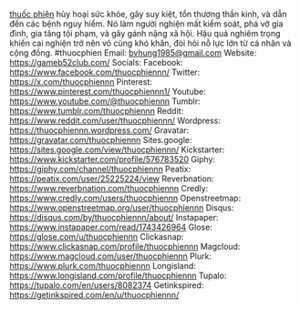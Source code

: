 <a href="https://gameb52club.com/">thuốc phiện</a> hủy hoại sức khỏe, gây suy kiệt, tổn thương thần kinh, và dẫn đến các bệnh nguy hiểm. Nó làm người nghiện mất kiểm soát, phá vỡ gia đình, gia tăng tội phạm, và gây gánh nặng xã hội. Hậu quả nghiêm trọng khiến cai nghiện trở nên vô cùng khó khăn, đòi hỏi nỗ lực lớn từ cá nhân và cộng đồng.
#thuocphien
Email: bvhung1985@gmail.com
Website: <a href="https://gameb52club.com/">https://gameb52club.com/</a>
Socials:
Facebook: <a href="https://www.facebook.com/thuocphiennn/">https://www.facebook.com/thuocphiennn/</a>
Twitter: <a href="https://x.com/thuocphiennn">https://x.com/thuocphiennn</a>
Pinterest: <a href="https://www.pinterest.com/thuocphiennn1/">https://www.pinterest.com/thuocphiennn1/</a>
Youtube: <a href="https://www.youtube.com/@thuocphiennn">https://www.youtube.com/@thuocphiennn</a>
Tumblr: <a href="https://www.tumblr.com/thuocphiennn">https://www.tumblr.com/thuocphiennn</a>
Reddit: <a href="https://www.reddit.com/user/thuocphiennn/">https://www.reddit.com/user/thuocphiennn/</a>
Wordpress: <a href="https://thuocphiennn.wordpress.com/">https://thuocphiennn.wordpress.com/</a>
Gravatar: <a href="https://gravatar.com/thuocphiennn">https://gravatar.com/thuocphiennn</a>
Sites.google: <a href="https://sites.google.com/view/thuocphiennn/">https://sites.google.com/view/thuocphiennn/</a>
Kickstarter: <a href="https://www.kickstarter.com/profile/576783520">https://www.kickstarter.com/profile/576783520</a>
Giphy: <a href="https://giphy.com/channel/thuocphiennn">https://giphy.com/channel/thuocphiennn</a>
Peatix: <a href="https://peatix.com/user/25225224/view">https://peatix.com/user/25225224/view</a>
Reverbnation: <a href="https://www.reverbnation.com/thuocphiennn">https://www.reverbnation.com/thuocphiennn</a>
Credly: <a href="https://www.credly.com/users/thuocphiennn">https://www.credly.com/users/thuocphiennn</a>
Openstreetmap: <a href="https://www.openstreetmap.org/user/thuocphiennn">https://www.openstreetmap.org/user/thuocphiennn</a>
Disqus: <a href="https://disqus.com/by/thuocphiennn/about/">https://disqus.com/by/thuocphiennn/about/</a>
Instapaper: <a href="https://www.instapaper.com/read/1743426964">https://www.instapaper.com/read/1743426964</a>
Glose: <a href="https://glose.com/u/thuocphiennn">https://glose.com/u/thuocphiennn</a>
Clickasnap: <a href="https://www.clickasnap.com/profile/thuocphiennn">https://www.clickasnap.com/profile/thuocphiennn</a>
Magcloud: <a href="https://www.magcloud.com/user/thuocphiennn">https://www.magcloud.com/user/thuocphiennn</a>
Plurk: <a href="https://www.plurk.com/thuocphiennn">https://www.plurk.com/thuocphiennn</a>
Longisland: <a href="https://www.longisland.com/profile/thuocphiennn">https://www.longisland.com/profile/thuocphiennn</a>
Tupalo: <a href="https://tupalo.com/en/users/8082374">https://tupalo.com/en/users/8082374</a>
Getinkspired: <a href="https://getinkspired.com/en/u/thuocphiennn/">https://getinkspired.com/en/u/thuocphiennn/</a>